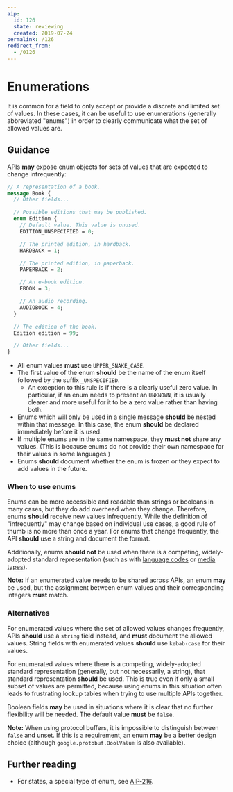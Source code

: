 ```yaml
---
aip:
  id: 126
  state: reviewing
  created: 2019-07-24
permalink: /126
redirect_from:
  - /0126
---
```


# Enumerations

It is common for a field to only accept or provide a discrete and limited set
of values. In these cases, it can be useful to use enumerations (generally
abbreviated "enums") in order to clearly communicate what the set of allowed
values are.

## Guidance

APIs **may** expose enum objects for sets of values that are expected to change
infrequently:

```proto
// A representation of a book.
message Book {
  // Other fields...

  // Possible editions that may be published.
  enum Edition {
    // Default value. This value is unused.
    EDITION_UNSPECIFIED = 0;

    // The printed edition, in hardback.
    HARDBACK = 1;

    // The printed edition, in paperback.
    PAPERBACK = 2;

    // An e-book edition.
    EBOOK = 3;

    // An audio recording.
    AUDIOBOOK = 4;
  }

  // The edition of the book.
  Edition edition = 99;

  // Other fields...
}
```

- All enum values **must** use `UPPER_SNAKE_CASE`.
- The first value of the enum **should** be the name of the enum itself
  followed by the suffix `_UNSPECIFIED`.
  - An exception to this rule is if there is a clearly useful zero value. In
    particular, if an enum needs to present an `UNKNOWN`, it is usually clearer
    and more useful for it to be a zero value rather than having both.
- Enums which will only be used in a single message **should** be nested within
  that message. In this case, the enum **should** be declared immediately
  before it is used.
- If multiple enums are in the same namespace, they **must not** share any
  values. (This is because enums do not provide their own namespace for their
  values in some languages.)
- Enums **should** document whether the enum is frozen or they expect to add
  values in the future.

### When to use enums

Enums can be more accessible and readable than strings or booleans in many
cases, but they do add overhead when they change. Therefore, enums **should**
receive new values infrequently. While the definition of "infrequently" may
change based on individual use cases, a good rule of thumb is no more than once
a year. For enums that change frequently, the API **should** use a string and
document the format.

Additionally, enums **should not** be used when there is a competing,
widely-adopted standard representation (such as with [language codes][bcp-47]
or [media types][]).

**Note:** If an enumerated value needs to be shared across APIs, an enum
**may** be used, but the assignment between enum values and their corresponding
integers **must** match.

### Alternatives

For enumerated values where the set of allowed values changes frequently, APIs
**should** use a `string` field instead, and **must** document the allowed
values. String fields with enumerated values **should** use `kebab-case` for
their values.

For enumerated values where there is a competing, widely-adopted standard
representation (generally, but not necessarily, a string), that standard
representation **should** be used. This is true even if only a small subset of
values are permitted, because using enums in this situation often leads to
frustrating lookup tables when trying to use multiple APIs together.

Boolean fields **may** be used in situations where it is clear that no further
flexibility will be needed. The default value **must** be `false`.

**Note:** When using protocol buffers, it is impossible to distinguish between
`false` and unset. If this is a requirement, an enum **may** be a better design
choice (although `google.protobuf.BoolValue` is also available).

## Further reading

- For states, a special type of enum, see [AIP-216][].

[aip-216]: ./0216.md
[bcp-47]: https://en.wikipedia.org/wiki/IETF_language_tag
[media types]: https://en.wikipedia.org/wiki/Media_type
